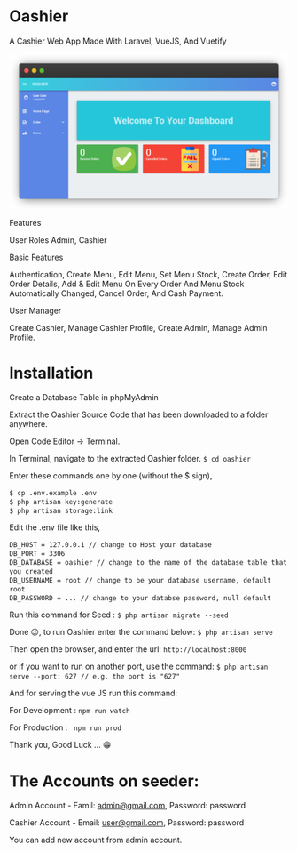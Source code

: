 # Oashier
A Cashier Web App Made With Laravel, VueJS, And Vuetify

![Image of Yaktocat](https://github.com/Abdurozzaq/Oashier/blob/master/docs/screenshoots/CashierHomeDashboard.png)

Features

User Roles
Admin, Cashier

Basic Features

Authentication, Create Menu, Edit Menu, Set Menu Stock,
Create Order, Edit Order Details, 
Add & Edit Menu On Every Order And Menu Stock Automatically Changed,
Cancel Order, And Cash Payment.

User Manager

Create Cashier, Manage Cashier Profile,
Create Admin, Manage Admin Profile.

# Installation

Create a Database Table in phpMyAdmin

Extract the Oashier Source Code that has been downloaded to a folder anywhere.

Open Code Editor → Terminal.

In Terminal, navigate to the extracted Oashier folder.
  ```$ cd oashier```
  
Enter these commands one by one (without the $ sign),
  ```$ composer install
  $ cp .env.example .env
  $ php artisan key:generate
  $ php artisan storage:link
  ```
  
Edit the .env file like this,
  ```DB_CONNECTION = mysql
  DB_HOST = 127.0.0.1 // change to Host your database
  DB_PORT = 3306
  DB_DATABASE = oashier // change to the name of the database table that you created
  DB_USERNAME = root // change to be your database username, default root
  DB_PASSWORD = ... // change to your databse password, null default 
  ```
  
Run this command for Seed :
  ```$ php artisan migrate --seed```
  
Done 😉, to run Oashier enter the command below:
  ```$ php artisan serve```
  
Then open the browser, and enter the url:
  ```http://localhost:8000```
  
or if you want to run on another port, use the command:
  ```$ php artisan serve --port: 627 // e.g. the port is "627"```

And for serving the vue JS run this command:


For Development : ```npm run watch```


For Production : ``` npm run prod```

Thank you, Good Luck ... 😁

# The Accounts on seeder:
Admin Account - Eamil: admin@gmail.com, Password: password

Cashier Account - Email: user@gmail.com, Password: password

You can add new account from admin account.
